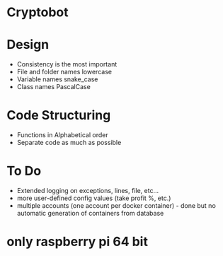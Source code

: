# Cryptobot

# Design

- Consistency is the most important
- File and folder names lowercase
- Variable names snake_case
- Class names PascalCase

# Code Structuring

- Functions in Alphabetical order
- Separate code as much as possible

# To Do

 - Extended logging on exceptions, lines, file, etc...
 - more user-defined config values (take profit %, etc.)
 - multiple accounts (one account per docker container) - done but no automatic generation of containers from database

# only raspberry pi 64 bit
